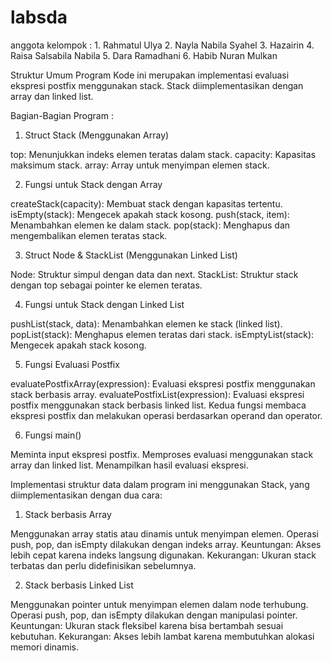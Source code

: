 # labsda
anggota kelompok : 1. Rahmatul Ulya 
                   2. Nayla Nabila Syahel
                   3. Hazairin
                   4. Raisa Salsabila Nabila 
                   5. Dara Ramadhani
                   6. Habib Nuran Mulkan
                   
Struktur Umum Program
Kode ini merupakan implementasi evaluasi ekspresi postfix menggunakan stack. Stack diimplementasikan dengan array dan linked list.

Bagian-Bagian Program :

1. Struct Stack (Menggunakan Array)

top: Menunjukkan indeks elemen teratas dalam stack.
capacity: Kapasitas maksimum stack.
array: Array untuk menyimpan elemen stack.

2. Fungsi untuk Stack dengan Array

createStack(capacity): Membuat stack dengan kapasitas tertentu.
isEmpty(stack): Mengecek apakah stack kosong.
push(stack, item): Menambahkan elemen ke dalam stack.
pop(stack): Menghapus dan mengembalikan elemen teratas stack.

3. Struct Node & StackList (Menggunakan Linked List)

Node: Struktur simpul dengan data dan next.
StackList: Struktur stack dengan top sebagai pointer ke elemen teratas.

4. Fungsi untuk Stack dengan Linked List

pushList(stack, data): Menambahkan elemen ke stack (linked list).
popList(stack): Menghapus elemen teratas dari stack.
isEmptyList(stack): Mengecek apakah stack kosong.

5. Fungsi Evaluasi Postfix

evaluatePostfixArray(expression): Evaluasi ekspresi postfix menggunakan stack berbasis array.
evaluatePostfixList(expression): Evaluasi ekspresi postfix menggunakan stack berbasis linked list.
Kedua fungsi membaca ekspresi postfix dan melakukan operasi berdasarkan operand dan operator.

6. Fungsi main()

Meminta input ekspresi postfix.
Memproses evaluasi menggunakan stack array dan linked list.
Menampilkan hasil evaluasi ekspresi.

Implementasi struktur data dalam program ini menggunakan Stack, yang diimplementasikan dengan dua cara:

1. Stack berbasis Array

Menggunakan array statis atau dinamis untuk menyimpan elemen.
Operasi push, pop, dan isEmpty dilakukan dengan indeks array.
Keuntungan: Akses lebih cepat karena indeks langsung digunakan.
Kekurangan: Ukuran stack terbatas dan perlu didefinisikan sebelumnya.

2. Stack berbasis Linked List

Menggunakan pointer untuk menyimpan elemen dalam node terhubung.
Operasi push, pop, dan isEmpty dilakukan dengan manipulasi pointer.
Keuntungan: Ukuran stack fleksibel karena bisa bertambah sesuai kebutuhan.
Kekurangan: Akses lebih lambat karena membutuhkan alokasi memori dinamis.



                   

